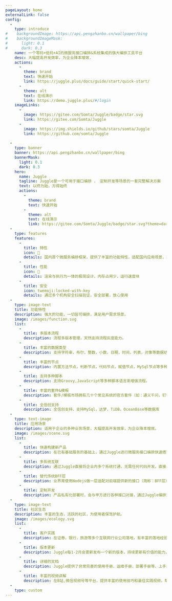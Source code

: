 ```yaml
---
pageLayout: home
externalLink: false
config:
  -
    type: introduce
#    backgroundImage: https://api.pengzhanbo.cn/wallpaper/bing
#    backgroundImageMask:
#      light: 0.1
#      dark: 0.3
    name: 一个零码+低码+AI的微服务接口编排&系统集成的强大编排工具平台
    desc: 大幅提高开发效率，为企业降本增效.
    actions:
      -
        theme: brand
        text: 快速开始
        link: https://juggle.plus/docs/guide/start/quick-start/
      -
        theme: alt
        text: 在线演示
        link: https://demo.juggle.plus/#/login
    imageLinks:
      -
        image: https://gitee.com/Somta/Juggle/badge/star.svg
        link: https://gitee.com/Somta/Juggle
      -
        image: https://img.shields.io/github/stars/somta/Juggle
        link: https://github.com/somta/Juggle
  
  -
    type: banner
    banner: https://api.pengzhanbo.cn/wallpaper/bing
    bannerMask:
      light: 0.1
      dark: 0.3
    hero:
      name: Juggle
      tagline: Juggle是一个可用于接口编排 ， 定制开发等场景的一套完整解决方案
      text: 以终为始，方得始终
      actions:
        -
          theme: brand
          text: 快速开始
        -
          theme: alt
          text: 在线演示
          link: https://gitee.com/Somta/Juggle/badge/star.svg?theme=dark
  -
    type: features
    features:
      -
        title: 特性
        icon: 📖
        details: 国内首个微服务编排框架，提供了丰富的功能特性，适配国内应用场景，开箱即用，非常方便
      -
        title: 性能
        icon: 🚀
        details: 渲染与执行为一体的极简设计，内存占用少，运行速度块
      -
        title: 安全
        icon: twemoji:locked-with-key
        details: 通过多个机构安全扫描验证，安全部署，放心使用
  -
    type: image-text
    title: 功能特性
    description: 强大的功能，一切皆可编排，满足用户需求场景。
    image: /images/function.svg
    list:
      -
        title: 多版本流程
        description: 流程多版本管理，天然支持流程灰度能力。
      -
        title: 丰富的数据类型
        description: 支持字符串，布尔，整数，小数，日期，时间，列表，对象等数据结构，满足绝大数数据定义场景。
      -
        title: 丰富的节点
        description: 内置方法节点，判断节点，代码节点，赋值节点，MySql节点等多种节点，能灵活设计流程。
      -
        title: 支持多种脚本
        description: 支持Groovy,JavaScript等多种脚本语言来增强流程。
      -
        title: 丰富的套件&模板
        description: 套件/模板市场拥有几十个常见系统的官方套件（如：通义千问，钉钉机器人，QQ邮箱，阿里云短信）和官方模板等，开箱即用，大大降低流程设计的复杂度
      -
        title: 全信创支持
        description: 全信创支持，支持MySql，达梦，TiDB，OceanBase等数据库
  -
    type: text-image
    title: 应用场景
    description: 适用于企业的多种业务场景，大幅提高开发效率，为企业降本增效。
    image: /images/scene.svg
    list:
      -
        title: 快速构建新产品
        description: 在已有基础服务的基础上，通过Juggle进行微服务接口编排快速搭建一个新产品。
      -
        title: 多系统互联
        description: 通过Juggle直接将企业内多个系统打通，无需任何代码开发，直接界面编排，小白也能干拉。
      -
        title: 替代传统BFF层
        description: 业界常使用Nodejs做一层适配对前端提供新的接口（简称：BFF层），可以通过Juggle的界面编排流程来替换BFF层。
      -
        title: 定制开发
        description: 产品私有化部署时，会与甲方进行各种接口对接，通过Juggle编排定制化接口，避免对标准代码的污染。
  -
    type: image-text
    title: 社区生态
    description: 丰富的生态，活跃的社区，为使用者保驾护航。
    image: /images/ecology.svg
    list:
      -
        title: 客户实践
        description: 在证券，银行，旅游等多个互联网行业公司落地，有丰富的落地经验。
      -
        title: 版本更新
        description: Juggle每1-2月会更新发布一个新的版本，持续更新有价值的能力。
      -
        title: 详细的文档
        description: Juggle提供了非常完善的使用手册，运维手册，部署手册等，上手门槛极低。
      -
        title: 丰富的视频讲解
        description: 在B站,微信视频号等平台，提供丰富的使用技巧和最佳实践视频，帮助用户更快上手。
  -
    type: custom
---
```

<script setup>
import Swiper from 'vuepress-theme-plume/features/Swiper.vue';
const customerList = [
    'https://r.hstong.com/fe/hs-web-nuxt-hstong-www/img/logo.5426206.png',
    'https://img.alicdn.com/tfs/TB1pwi9EwHqK1RjSZJnXXbNLpXa-479-59.png',
    'https://www.swsc.com.cn/r/cms/www/default/images/logo.png',
];
</script>


<Title content="客户案例"></Title>
<Swiper
:items="customerList"
mode="carousel"
:height="80"
:slides-per-view="3"
:space-between="20"
:speed="5500"
/>




